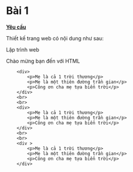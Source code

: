 <!DOCTYPE html>
<html lang="en">
<head>
    <meta charset="UTF-8">
    <meta http-equiv="X-UA-Compatible" content="IE=edge">
    <meta name="viewport" content="width=device-width, initial-scale=1.0">
</head>
<body>
    <h1 class="text-center"> Bài 1</h1>
    <p class="big-text"><b><u>Yêu cầu</u></b></p>
    <p>Thiết kế trang web có nội dung như sau:</p>
    <p>Lập trình web</p>
    <p>Chào mừng bạn đến với HTML</p>

        <div>
            <p>Mẹ là cả 1 trời thương</p> 
            <p>Mẹ là một thiên đường trần gian</p>
            <p>Công ơn cha mẹ tựa biển trời</p>
        </div>
        <br>
        <br>
        <div>
            <p>Mẹ là cả 1 trời thương</p> 
            <p>Mẹ là một thiên đường trần gian</p>
            <p>Công ơn cha mẹ tựa biển trời</p>
        </div>
        <br>
        <br>
        <div >
            <p>Mẹ là cả 1 trời thương</p> 
            <p>Mẹ là một thiên đường trần gian</p>
            <p>Công ơn cha mẹ tựa biển trời</p>
        </div>



</body>
</html>
